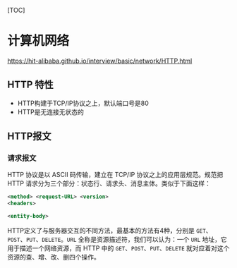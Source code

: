 [TOC]

# 计算机网络

https://hit-alibaba.github.io/interview/basic/network/HTTP.html

## HTTP 特性

* HTTP构建于TCP/IP协议之上，默认端口号是80
* HTTP是无连接无状态的

## HTTP报文

### 请求报文

HTTP 协议是以 ASCII 码传输，建立在 TCP/IP 协议之上的应用层规范。规范把 HTTP 请求分为三个部分：状态行、请求头、消息主体。类似于下面这样：

```xml
<method> <request-URL> <version>
<headers>

<entity-body>
```

HTTP定义了与服务器交互的不同方法，最基本的方法有4种，分别是 `GET`、`POST`、`PUT`、`DELETE`。`URL` 全称是资源描述符，我们可以认为：一个 `URL` 地址，它用于描述一个网络资源，而 HTTP 中的 `GET`、`POST`、`PUT`、`DELETE` 就对应着对这个资源的查、增、改、删四个操作。